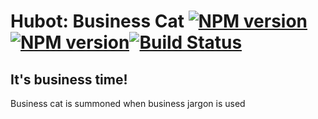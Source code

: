 # Hubot: Business Cat [![NPM version](https://badge.fury.io/js/hubot-business-cat.png)](http://badge.fury.io/js/hubot-business-cat) [![NPM version](https://david-dm.org/okize/hubot-business-cat.png)](https://david-dm.org/okize/hubot-business-cat)[![Build Status](https://secure.travis-ci.org/okize/hubot-business-cat.png)](http://travis-ci.org/okize/hubot-business-cat)
## It's business time!

Business cat is summoned when business jargon is used
